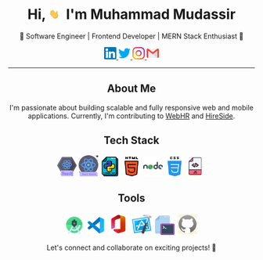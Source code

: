 <h1 align="center">Hi, <img src="assets/gifs/Hi.gif" width="22px" />&nbsp; I'm Muhammad Mudassir</h1>

<p align="center">🚀 Software Engineer | Frontend Developer | MERN Stack Enthusiast 🌟</p>

<p align="center">
  <a href="https://www.linkedin.com/in/muhammad-mudassir-107029237/">
    <img src="assets/handles/linkedin.svg" width="25px" alt="LinkedIn" />
  </a>
  <a href="https://twitter.com/mudassirkzee">
    <img src="assets/handles/twitter.svg" width="25px" alt="Twitter" />
  </a>
  <a href="https://www.instagram.com/mudassir__kz/">
    <img src="assets/handles/instagram.svg" width="25px" alt="Instagram" />
  </a>
  <a href="mailto:m.mudassirkz@gmail.com">
    <img src="assets/handles/gmail.svg" width="25px" alt="Email" />
  </a>
</p>

<hr />

<h2 align="center">About Me</h2>

<p align="center">I'm passionate about building scalable and fully responsive web and mobile applications. Currently, I'm contributing to <a href="https://web.hr/">WebHR</a> and <a href="https://hireside.com/">HireSide</a>.</p>

<h2 align="center">Tech Stack</h2>

<p align="center">
  <img src="assets/languages/react.png" width="40px" alt="React" />
  <img src="assets/languages/react-native.png" width="40px" alt="React Native" />
  <img src="assets/languages/python.svg" width="40px" alt="Python" />
  <img src="assets/languages/html-5.svg" width="40px" alt="HTML5" />
  <img src="assets/languages/nodejs.svg" width="40px" alt="Node.js" />
  <img src="assets/languages/css.svg" width="40px" alt="CSS" />
  <img src="assets/languages/javascript.svg" width="40px" alt="JavaScript" />
</p>

<h2 align="center">Tools</h2>

<p align="center">
  <img src="assets/tools/android-studio.svg" width="40px" alt="Android Studio" />
  <img src="assets/tools/vs-code.svg" width="40px" alt="VS Code" />
  <img src="assets/tools/microsoft-office.svg" width="45px" alt="Microsoft Office" />
  <img src="assets/tools/xcode.svg" width="45px" alt="Xcode" />
  <img src="assets/tools/cmd.svg" width="40px" alt="Command Prompt" />
  <img src="assets/tools/github.svg" width="45px" alt="GitHub" />
</p>

<p align="center">Let's connect and collaborate on exciting projects! 🚀</p>

